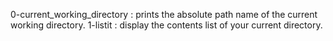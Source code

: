 0-current_working_directory : prints the absolute path name of the current working directory.
1-listit : display the contents list of your current directory.
